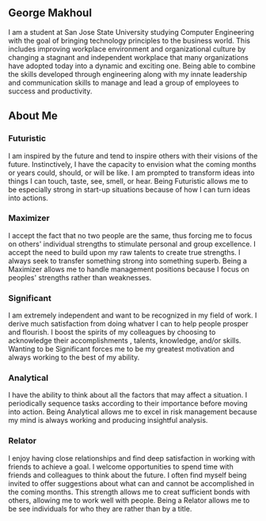 ## George Makhoul
 
I am a student at San Jose State University studying Computer Engineering with the goal of bringing technology principles to the business world. This includes improving workplace environment and organizational culture by changing a stagnant and independent workplace that many organizations have adopted today into a dynamic and exciting one. Being able to combine the skills developed through engineering along with my innate leadership and communication skills to manage and lead a group of employees to success and productivity.

## About Me

### Futuristic
I am inspired by the future and tend to inspire others with their visions of the future. Instinctively, I have the capacity to envision what the coming months or years could, should, or will be like. I am prompted to transform ideas into things I can touch, taste, see, smell, or hear. Being Futuristic allows me to be especially strong in start-up situations because of how I can turn ideas into actions.

### Maximizer
I accept the fact that no two people are the same, thus forcing me to focus on others' individual strengths to stimulate personal and group excellence. I accept the need to build upon my raw talents to create true strengths. I always seek to transfer something strong into something superb. Being a Maximizer allows me to handle management positions because I focus on peoples' strengths rather than weaknesses. 

### Significant 
I am extremely independent and want to be recognized in my field of work. I derive much satisfaction from doing whatver I can to help people prosper and flourish. I boost the spirits of my colleagues by choosing to acknowledge their accomplishments , talents, knowledge, and/or skills. Wanting to be Significant forces me to  be my greatest motivation and always working to the best of my ability. 

### Analytical 
I have the ability to think about all the factors that may affect a situation. I periodically sequence tasks according to their importance before moving into action. Being Analytical allows me to excel in risk management because my mind is always working and producing insightful analysis.  

### Relator
I enjoy having close relationships and find deep satisfaction in working with friends to achieve a goal. I welcome opportunities to spend time with friends and colleagues to think about the future. I often find myself being invited to offer suggestions about what can and cannot be accomplished in the coming months. This strength allows me to creat sufficient bonds with others, allowing me to work well with people. Being a Relator allows me to be see individuals for who they are rather than by a title. 

